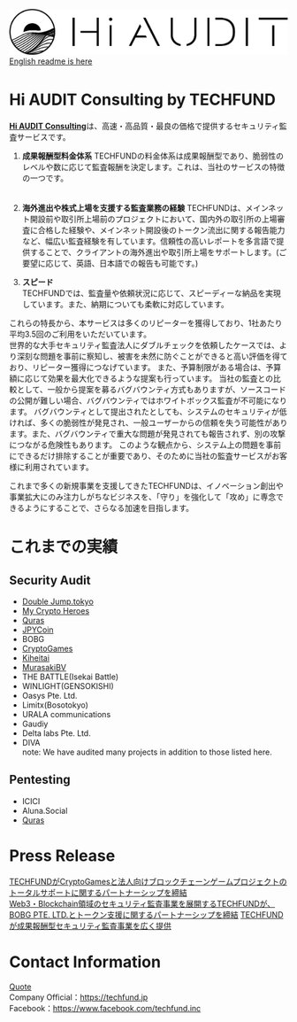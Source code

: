 ![hiaudit](images/hiaudit.jpg)  
[English readme is here](https://github.com/TECHFUND/audit-report/tree/main/README.md) 

# Hi AUDIT Consulting by TECHFUND　　 

[**Hi AUDIT Consulting**](https://hiaudit.io/consulting)は、高速・高品質・最良の価格で提供するセキュリティ監査サービスです。  

1) **成果報酬型料金体系** 
TECHFUNDの料金体系は成果報酬型であり、脆弱性のレベルや数に応じて監査報酬を決定します。これは、当社のサービスの特徴の一つです。  
　
2) **海外進出や株式上場を支援する監査業務の経験** 
TECHFUNDは、メインネット開設前や取引所上場前のプロジェクトにおいて、国内外の取引所の上場審査に合格した経験や、メインネット開設後のトークン流出に関する報告能力など、幅広い監査経験を有しています。信頼性の高いレポートを多言語で提供することで、クライアントの海外進出や取引所上場をサポートします。(ご要望に応じて、英語、日本語での報告も可能です。)  

3) **スピード**  
TECHFUNDでは、監査量や依頼状況に応じて、スピーディーな納品を実現しています。また、納期についても柔軟に対応しています。 
  
これらの特長から、本サービスは多くのリピーターを獲得しており、1社あたり平均3.5回のご利用をいただいています。  
世界的な大手セキュリティ監査法人にダブルチェックを依頼したケースでは、より深刻な問題を事前に察知し、被害を未然に防ぐことができると高い評価を得ており、リピーター獲得につなげています。
また、予算制限がある場合は、予算額に応じて効果を最大化できるような提案も行っています。
当社の監査との比較として、一般から提案を募るバグバウンティ方式もありますが、ソースコードの公開が難しい場合、バグバウンティではホワイトボックス監査が不可能になります。 バグバウンティとして提出されたとしても、システムのセキュリティが低ければ、多くの脆弱性が発見され、一般ユーザーからの信頼を失う可能性があります。また、バグバウンティで重大な問題が発見されても報告されず、別の攻撃につながる危険性もあります。
このような観点から、システム上の問題を事前にできるだけ排除することが重要であり、そのために当社の監査サービスがお客様に利用されています。　　  
  
これまで多くの新規事業を支援してきたTECHFUNDは、イノベーション創出や事業拡大にのみ注力しがちなビジネスを、「守り」を強化して「攻め」に専念できるようにすることで、さらなる加速を目指します。 


# これまでの実績
## Security Audit

* [Double Jump.tokyo](https://github.com/TECHFUND/audit-report/tree/main/DJT)
* [My Crypto Heroes](https://github.com/TECHFUND/audit-report/tree/main/MCH)
* [Quras](https://github.com/TECHFUND/audit-report/tree/main/Quras) 
* [JPYCoin](https://github.com/TECHFUND/audit-report/tree/main/JPYC)   
* BOBG
* [CryptoGames](https://github.com/TECHFUND/audit-report/tree/main/CryptoGames) 
* [Kiheitai](https://github.com/TECHFUND/audit-report/tree/main/Kiheitai)
* [MurasakiBV](https://github.com/TECHFUND/audit-report/tree/main/MurasakiBV)   
* THE BATTLE(Isekai Battle)
* WINLIGHT(GENSOKISHI)
* Oasys Pte. Ltd.
* Limitx(Bosotokyo)
* URALA communications
* Gaudiy 
* Delta labs Pte. Ltd.
* DIVA   
 note: We have audited many projects in addition to those listed here.

## Pentesting 
* ICICI
* Aluna.Social
* [Quras](https://github.com/TECHFUND/audit-report/tree/main/Quras)  

# Press Release
[TECHFUNDがCryptoGamesと法人向けブロックチェーンゲームプロジェクトのトータルサポートに関するパートナーシップを締結](https://prtimes.jp/main/html/rd/p/000000042.000022017.html)  
[Web3・Blockchain領域のセキュリティ監査事業を展開するTECHFUNDが、BOBG PTE. LTD.とトークン支援に関するパートナーシップを締結](https://prtimes.jp/main/html/rd/p/000000031.000022017.html)
[TECHFUNDが成果報酬型セキュリティ監査事業を広く提供](https://prtimes.jp/main/html/rd/p/000000024.000022017.html)  
 

# Contact Information
[Quote](https://hiaudit.io/contact)  
Company Official：https://techfund.jp  
Facebook：https://www.facebook.com/techfund.inc  
